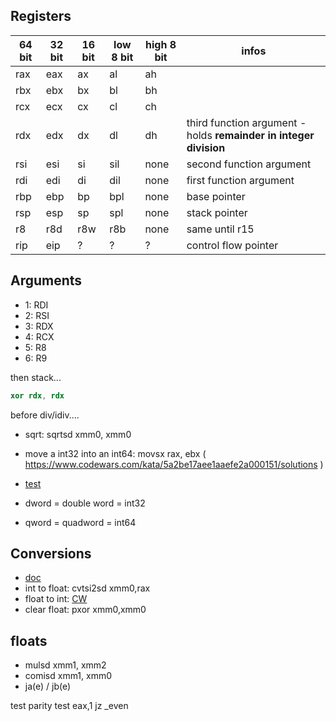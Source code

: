 ## Registers

| 64 bit | 32 bit | 16 bit | low 8 bit | high 8 bit | infos |
|--------|--------|--------|-----------|------------|-----------------------|
| rax    |  eax   |  ax  | al | ah | |
| rbx    |  ebx   | bx   | bl | bh | |
| rcx    |  ecx   | cx   | cl | ch | |
| rdx    |  edx   | dx   | dl | dh | third function argument - holds **remainder in integer division** |
|  rsi   | esi | si | sil | none| second function argument |
| rdi | edi | di | dil | none | first function argument |
| rbp | ebp | bp | bpl | none| base pointer|
| rsp | esp | sp | spl | none | stack pointer |
| r8 | r8d | r8w | r8b | none | same until r15|
|rip|eip|?|?|?|control flow pointer|

## Arguments
* 1:  RDI
* 2: RSI
* 3:  RDX
* 4: RCX
* 5:  R8
* 6:  R9

then stack...

```nasm
xor rdx, rdx
```
before div/idiv....

* sqrt: sqrtsd xmm0, xmm0

*  move a int32 into an int64:  movsx rax, ebx ( https://www.codewars.com/kata/5a2be17aee1aaefe2a000151/solutions )
*  [test](https://en.wikipedia.org/wiki/TEST_(x86_instruction))
* dword = double word =  int32
* qword = quadword = int64

## Conversions
* [doc](https://docs.oracle.com/cd/E19120-01/open.solaris/817-5477/epmsr/index.html)
* int to float: cvtsi2sd xmm0,rax
* float to int: [CW](https://www.codewars.com/kata/5a805d8cafa10f8b930005ba/solutions/nasm)
* clear float: pxor xmm0,xmm0

## floats
* mulsd xmm1, xmm2
* comisd xmm1, xmm0 
* ja(e) / jb(e)

test parity
  test eax,1
  jz _even
